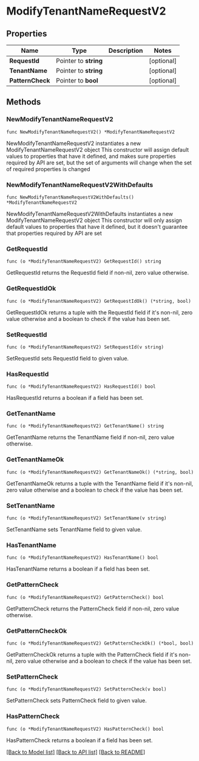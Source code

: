 # ModifyTenantNameRequestV2

## Properties

Name | Type | Description | Notes
------------ | ------------- | ------------- | -------------
**RequestId** | Pointer to **string** |  | [optional] 
**TenantName** | Pointer to **string** |  | [optional] 
**PatternCheck** | Pointer to **bool** |  | [optional] 

## Methods

### NewModifyTenantNameRequestV2

`func NewModifyTenantNameRequestV2() *ModifyTenantNameRequestV2`

NewModifyTenantNameRequestV2 instantiates a new ModifyTenantNameRequestV2 object
This constructor will assign default values to properties that have it defined,
and makes sure properties required by API are set, but the set of arguments
will change when the set of required properties is changed

### NewModifyTenantNameRequestV2WithDefaults

`func NewModifyTenantNameRequestV2WithDefaults() *ModifyTenantNameRequestV2`

NewModifyTenantNameRequestV2WithDefaults instantiates a new ModifyTenantNameRequestV2 object
This constructor will only assign default values to properties that have it defined,
but it doesn't guarantee that properties required by API are set

### GetRequestId

`func (o *ModifyTenantNameRequestV2) GetRequestId() string`

GetRequestId returns the RequestId field if non-nil, zero value otherwise.

### GetRequestIdOk

`func (o *ModifyTenantNameRequestV2) GetRequestIdOk() (*string, bool)`

GetRequestIdOk returns a tuple with the RequestId field if it's non-nil, zero value otherwise
and a boolean to check if the value has been set.

### SetRequestId

`func (o *ModifyTenantNameRequestV2) SetRequestId(v string)`

SetRequestId sets RequestId field to given value.

### HasRequestId

`func (o *ModifyTenantNameRequestV2) HasRequestId() bool`

HasRequestId returns a boolean if a field has been set.

### GetTenantName

`func (o *ModifyTenantNameRequestV2) GetTenantName() string`

GetTenantName returns the TenantName field if non-nil, zero value otherwise.

### GetTenantNameOk

`func (o *ModifyTenantNameRequestV2) GetTenantNameOk() (*string, bool)`

GetTenantNameOk returns a tuple with the TenantName field if it's non-nil, zero value otherwise
and a boolean to check if the value has been set.

### SetTenantName

`func (o *ModifyTenantNameRequestV2) SetTenantName(v string)`

SetTenantName sets TenantName field to given value.

### HasTenantName

`func (o *ModifyTenantNameRequestV2) HasTenantName() bool`

HasTenantName returns a boolean if a field has been set.

### GetPatternCheck

`func (o *ModifyTenantNameRequestV2) GetPatternCheck() bool`

GetPatternCheck returns the PatternCheck field if non-nil, zero value otherwise.

### GetPatternCheckOk

`func (o *ModifyTenantNameRequestV2) GetPatternCheckOk() (*bool, bool)`

GetPatternCheckOk returns a tuple with the PatternCheck field if it's non-nil, zero value otherwise
and a boolean to check if the value has been set.

### SetPatternCheck

`func (o *ModifyTenantNameRequestV2) SetPatternCheck(v bool)`

SetPatternCheck sets PatternCheck field to given value.

### HasPatternCheck

`func (o *ModifyTenantNameRequestV2) HasPatternCheck() bool`

HasPatternCheck returns a boolean if a field has been set.


[[Back to Model list]](../README.md#documentation-for-models) [[Back to API list]](../README.md#documentation-for-api-endpoints) [[Back to README]](../README.md)


